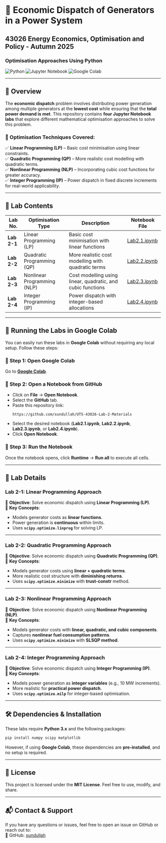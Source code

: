 # **🚀 Economic Dispatch of Generators in a Power System**  
## **43026 Energy Economics, Optimisation and Policy - Autumn 2025**  
### **Optimisation Approaches Using Python**  

![Python](https://img.shields.io/badge/Python-3.x-blue.svg) ![Jupyter Notebook](https://img.shields.io/badge/Jupyter-Notebook-orange.svg) ![Google Colab](https://img.shields.io/badge/Google-Colab-yellow.svg)  

---

## **📌 Overview**  

The **economic dispatch** problem involves distributing power generation among multiple generators at the **lowest cost** while ensuring that the **total power demand is met**. This repository contains **four Jupyter Notebook labs** that explore different mathematical optimisation approaches to solve this problem.  

### **🔢 Optimisation Techniques Covered:**  
✅ **Linear Programming (LP)** – Basic cost minimisation using linear constraints.  
✅ **Quadratic Programming (QP)** – More realistic cost modelling with quadratic terms.  
✅ **Nonlinear Programming (NLP)** – Incorporating cubic cost functions for greater accuracy.  
✅ **Integer Programming (IP)** – Power dispatch in fixed discrete increments for real-world applicability.  

---

## **📂 Lab Contents**  

| Lab No. | Optimisation Type | Description | Notebook File |
|---------|------------------|-------------|---------------|
| **Lab 2-1** | Linear Programming (LP) | Basic cost minimisation with linear functions | [Lab2.1.ipynb](https://github.com/xundullah/UTS-43026-Lab-2-Materials/blob/main/Lab2.1.ipynb) |
| **Lab 2-2** | Quadratic Programming (QP) | More realistic cost modelling with quadratic terms | [Lab2.2.ipynb](https://github.com/xundullah/UTS-43026-Lab-2-Materials/blob/main/Lab2.2.ipynb) |
| **Lab 2-3** | Nonlinear Programming (NLP) | Cost modelling using linear, quadratic, and cubic functions | [Lab2.3.ipynb](https://github.com/xundullah/UTS-43026-Lab-2-Materials/blob/main/Lab2.3.ipynb) |
| **Lab 2-4** | Integer Programming (IP) | Power dispatch with integer-based allocations | [Lab2.4.ipynb](https://github.com/xundullah/UTS-43026-Lab-2-Materials/blob/main/Lab2.4.ipynb) |

---

## **🚀 Running the Labs in Google Colab**  

You can easily run these labs in **Google Colab** without requiring any local setup. Follow these steps:  

### **📌 Step 1: Open Google Colab**  
Go to **[Google Colab](https://colab.research.google.com/)**.

### **📌 Step 2: Open a Notebook from GitHub**  
- Click on **File** → **Open Notebook**.  
- Select the **GitHub** tab.  
- Paste this repository link:  
  ```plaintext
  https://github.com/xundullah/UTS-43026-Lab-2-Materials
  ```
- Select the desired notebook (**Lab2.1.ipynb**, **Lab2.2.ipynb**, **Lab2.3.ipynb**, or **Lab2.4.ipynb**).  
- Click **Open Notebook**.

### **📌 Step 3: Run the Notebook**  
Once the notebook opens, click **Runtime** → **Run all** to execute all cells.

---

## **📖 Lab Details**  

### **Lab 2-1: Linear Programming Approach**  
🔹 **Objective**: Solve economic dispatch using **Linear Programming (LP)**.  
🔹 **Key Concepts**:  
- Models generator costs as **linear functions**.  
- Power generation is **continuous** within limits.  
- Uses **`scipy.optimize.linprog`** for solving LP.  

---

### **Lab 2-2: Quadratic Programming Approach**  
🔹 **Objective**: Solve economic dispatch using **Quadratic Programming (QP)**.  
🔹 **Key Concepts**:  
- Models generator costs using **linear + quadratic terms**.  
- More realistic cost structure with **diminishing returns**.  
- Uses **`scipy.optimize.minimize`** with **trust-constr** method.  

---

### **Lab 2-3: Nonlinear Programming Approach**  
🔹 **Objective**: Solve economic dispatch using **Nonlinear Programming (NLP)**.  
🔹 **Key Concepts**:  
- Models generator costs with **linear, quadratic, and cubic components**.  
- Captures **nonlinear fuel consumption patterns**.  
- Uses **`scipy.optimize.minimize`** with **SLSQP method**.  

---

### **Lab 2-4: Integer Programming Approach**  
🔹 **Objective**: Solve economic dispatch using **Integer Programming (IP)**.  
🔹 **Key Concepts**:  
- Models power generation as **integer variables** (e.g., 10 MW increments).  
- More realistic for **practical power dispatch**.  
- Uses **`scipy.optimize.milp`** for integer-based optimisation.  

---

## **🛠 Dependencies & Installation**  

These labs require **Python 3.x** and the following packages:  
```bash
pip install numpy scipy matplotlib
```

However, if using **Google Colab**, these dependencies are **pre-installed**, and no setup is required.  

---

## **📜 License**  
This project is licensed under the **MIT License**. Feel free to use, modify, and share.  

---

## **📬 Contact & Support**  
If you have any questions or issues, feel free to open an issue on GitHub or reach out to:   
🔗 GitHub: [xundullah](https://github.com/xundullah)  
